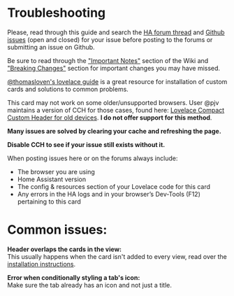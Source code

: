 # Troubleshooting

Please, read through this guide and search the [HA forum thread](https://community.home-assistant.io/t/compact-custom-header) and [Github issues](https://github.com/maykar/compact-custom-header/issues?utf8=%E2%9C%93&q=) (open and closed) for your issue before posting to the forums or submitting an issue on Github.

Be sure to read through the ["Important Notes"](https://github.com/maykar/compact-custom-header/wiki#important-notes) section of the Wiki and ["Breaking Changes"](https://github.com/maykar/compact-custom-header/wiki#breaking-changes) section for important changes you may have missed.

[@thomasloven's lovelace guide](https://github.com/thomasloven/hass-config/wiki/Lovelace-Plugins) is a great resource for installation of custom cards and solutions to common problems.

This card may not work on some older/unsupported browsers. User @pjv maintains a version of CCH for those cases, found here: [Lovelace Compact Custom Header for old devices](https://gist.github.com/pjv/521073b982e37418339afbf420691310). **I do not offer support for this method**.

**Many issues are solved by clearing your cache and refreshing the page.**

**Disable CCH to see if your issue still exists without it.**

When posting issues here or on the forums always include:
* The browser you are using
* Home Assistant version
* The config & resources section of your Lovelace code for this card
* Any errors in the HA logs and in your browser’s Dev-Tools (F12) pertaining to this card

# Common issues:

**Header overlaps the cards in the view:**<br>
This usually happens when the card isn't added to every view, read over the [installation instructions](https://github.com/maykar/compact-custom-header/wiki/Installation).

**Error when conditionally styling a tab's icon:**<br>
Make sure the tab already has an icon and not just a title.